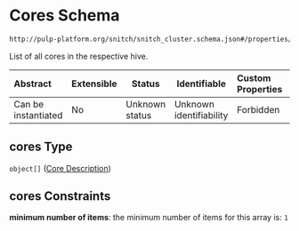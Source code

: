 # Cores Schema

```txt
http://pulp-platform.org/snitch/snitch_cluster.schema.json#/properties/hives/items/properties/cores
```

List of all cores in the respective hive.


| Abstract            | Extensible | Status         | Identifiable            | Custom Properties | Additional Properties | Access Restrictions | Defined In                                                                        |
| :------------------ | ---------- | -------------- | ----------------------- | :---------------- | --------------------- | ------------------- | --------------------------------------------------------------------------------- |
| Can be instantiated | No         | Unknown status | Unknown identifiability | Forbidden         | Allowed               | none                | [snitch_cluster.schema.json\*](snitch_cluster.schema.json "open original schema") |

## cores Type

`object[]` ([Core Description](snitch_cluster-properties-hives-hive-description-properties-cores-core-description.md))

## cores Constraints

**minimum number of items**: the minimum number of items for this array is: `1`
